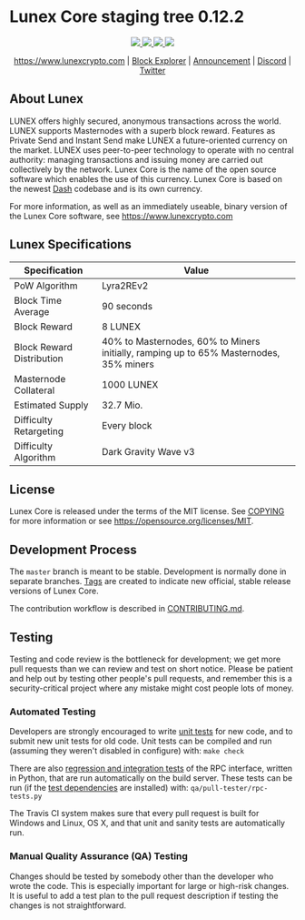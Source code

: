 # Lunex Core staging tree 0.12.2
<p align="center">
<a href="https://travis-ci.org/lunexcrypto/lunex" alt="Build Status">
<img src="https://travis-ci.org/lunexcrypto/lunexcoin.svg?branch=master"/>
</a>
<a href="https://github.com/lunexcrypto/lunexcoin/releases" alt="GIT Releases">
<img src="https://img.shields.io/github/downloads/lunexcoin/lunex/total.svg"/>
</a>
<a href="https://discord.lunexcrypto.com" alt="Discord">
<img src="https://img.shields.io/discord/402827967111233546.svg"/>
  </a>
<a href="https://twitter.lunexcrypto.com" alt="Twitter">
<img src="https://img.shields.io/twitter/follow/lunex_crypto.svg?style=social&label=Follow"/>
</a>
</p>
<p align="center">
  <a href="https://www.lunexcrypto.com">https://www.lunexcrypto.com</a> | <a href="https://explorer.lunexcrypto.com">Block Explorer</a> | <a href="https://ann.lunexcrypto.com">Announcement</a> | <a href="https://discord.lunexcrypto.com">Discord</a> | <a href="https://twitter.lunexcrypto.com">Twitter</a>
</p>

## About Lunex

LUNEX offers highly secured, anonymous transactions across the world. LUNEX supports Masternodes with a superb block reward. Features as Private Send and Instant Send make LUNEX a future-oriented currency on the market. LUNEX uses peer-to-peer technology to operate with no central authority: managing transactions and issuing money are carried out collectively by the network. Lunex Core is the name of the open source software which enables the use of this currency. Lunex Core is based on the newest [Dash](https://www.dash.org) codebase and is its own currency.

For more information, as well as an immediately useable, binary version of
the Lunex Core software, see https://www.lunexcrypto.com

## Lunex Specifications

| Specification | Value |
| ------ | ------ |
| PoW Algorithm | Lyra2REv2 |
| Block Time Average | 90 seconds |
| Block Reward | 8 LUNEX |
| Block Reward Distribution | 40% to Masternodes, 60% to Miners initially, ramping up to 65% Masternodes, 35% miners |
| Masternode Collateral | 1000 LUNEX |
| Estimated Supply | 32.7 Mio. |
| Difficulty Retargeting | Every block |
| Difficulty Algorithm | Dark Gravity Wave v3 | 

## License

Lunex Core is released under the terms of the MIT license. See [COPYING](COPYING) for more
information or see https://opensource.org/licenses/MIT.

## Development Process

The `master` branch is meant to be stable. Development is normally done in separate branches.
[Tags](https://github.com/lunexcrypto/lunex/tags) are created to indicate new official,
stable release versions of Lunex Core.

The contribution workflow is described in [CONTRIBUTING.md](CONTRIBUTING.md).

## Testing

Testing and code review is the bottleneck for development; we get more pull
requests than we can review and test on short notice. Please be patient and help out by testing
other people's pull requests, and remember this is a security-critical project where any mistake might cost people
lots of money.

### Automated Testing

Developers are strongly encouraged to write [unit tests](/doc/unit-tests.md) for new code, and to
submit new unit tests for old code. Unit tests can be compiled and run
(assuming they weren't disabled in configure) with: `make check`

There are also [regression and integration tests](/qa) of the RPC interface, written
in Python, that are run automatically on the build server.
These tests can be run (if the [test dependencies](/qa) are installed) with: `qa/pull-tester/rpc-tests.py`

The Travis CI system makes sure that every pull request is built for Windows
and Linux, OS X, and that unit and sanity tests are automatically run.

### Manual Quality Assurance (QA) Testing

Changes should be tested by somebody other than the developer who wrote the
code. This is especially important for large or high-risk changes. It is useful
to add a test plan to the pull request description if testing the changes is
not straightforward.
